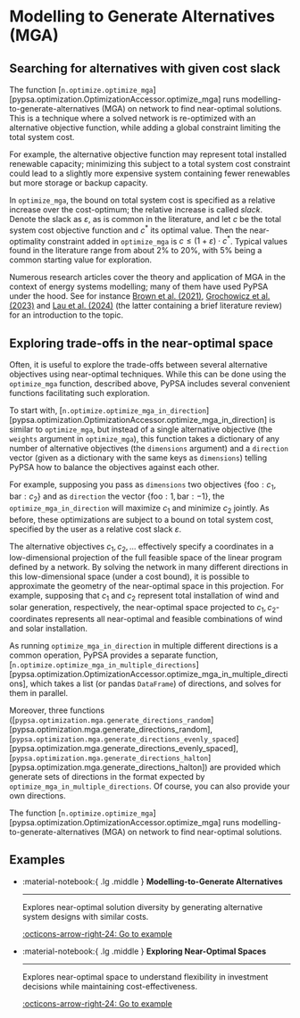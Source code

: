 <!--
SPDX-FileCopyrightText: PyPSA Contributors

SPDX-License-Identifier: CC-BY-4.0
-->

# Modelling to Generate Alternatives (MGA)

## Searching for alternatives with given cost slack

The function [`n.optimize.optimize_mga`][pypsa.optimization.OptimizationAccessor.optimize_mga] runs modelling-to-generate-alternatives (MGA) on network to find near-optimal solutions. This is a technique where a solved network is re-optimized with an alternative objective function, while adding a global constraint limiting the total system cost.

For example, the alternative objective function may represent total installed renewable capacity; minimizing this subject to a total system cost constraint could lead to a slightly more expensive system containing fewer renewables but more storage or backup capacity.

In `optimize_mga`, the bound on total system cost is specified as a relative increase over the cost-optimum; the relative increase is called _slack_. Denote the slack as $\varepsilon$, as is common in the literature, and let $c$ be the total system cost objective function and $c^*$ its optimal value. Then the near-optimality constraint added in `optimize_mga` is $c \leq (1 + \varepsilon) \cdot c^*$. Typical values found in the literature range from about 2% to 20%, with 5% being a common starting value for exploration.

Numerous research articles cover the theory and application of MGA in the context of energy systems modelling; many of them have used PyPSA under the hood. See for instance [Brown et al. (2021)](https://doi.org/10.1016/j.epsr.2020.106690), [Grochowicz et al. (2023)](https://doi.org/10.1016/j.eneco.2022.106496) and [Lau et al. (2024)](https://doi.org/10.1088/2753-3751/ad7d10) (the latter containing a brief literature review) for an introduction to the topic.

## Exploring trade-offs in the near-optimal space

Often, it is useful to explore the trade-offs between several alternative objectives using near-optimal techniques. While this can be done using the `optimize_mga` function, described above, PyPSA includes several convenient functions facilitating such exploration.

To start with, [`n.optimize.optimize_mga_in_direction`][pypsa.optimization.OptimizationAccessor.optimize_mga_in_direction] is similar to `optimize_mga`, but instead of a single alternative objective (the `weights` argument in `optimize_mga`), this function takes a dictionary of any number of alternative objectives (the `dimensions` argument) and a `direction` vector (given as a dictionary with the same keys as `dimensions`) telling PyPSA how to balance the objectives against each other.

For example, supposing you pass as `dimensions` two objectives $\{\text{foo}: c_1, \text{bar}: c_2\}$ and as `direction` the vector $\{\text{foo}: 1, \text{bar}: -1\}$, the `optimize_mga_in_direction` will maximize $c_1$ and minimize $c_2$ jointly. As before, these optimizations are subject to a bound on total system cost, specified by the user as a relative cost slack $\varepsilon$.

The alternative objectives $c_1, c_2, \dots$ effectively specify a coordinates in a low-dimensional projection of the full feasible space of the linear program defined by a network. By solving the network in many different directions in this low-dimensional space (under a cost bound), it is possible to approximate the geometry of the near-optimal space in this projection. For example, supposing that $c_1$ and $c_2$ represent total installation of wind and solar generation, respectively, the near-optimal space projected to $c_1,c_2$-coordinates represents all near-optimal and feasible combinations of wind and solar installation.

As running `optimize_mga_in_direction` in multiple different directions is a common operation, PyPSA provides a separate function, [`n.optimize.optimize_mga_in_multiple_directions`][pypsa.optimization.OptimizationAccessor.optimize_mga_in_multiple_directions], which takes a list (or pandas `DataFrame`) of directions, and solves for them in parallel.

Moreover, three functions ([`pypsa.optimization.mga.generate_directions_random`][pypsa.optimization.mga.generate_directions_random], [`pypsa.optimization.mga.generate_directions_evenly_spaced`][pypsa.optimization.mga.generate_directions_evenly_spaced], [`pypsa.optimization.mga.generate_directions_halton`][pypsa.optimization.mga.generate_directions_halton]) are provided which generate sets of directions in the format expected by `optimize_mga_in_multiple_directions`. Of course, you can also provide your own directions.

The function [`n.optimize.optimize_mga`][pypsa.optimization.OptimizationAccessor.optimize_mga] runs modelling-to-generate-alternatives (MGA) on network to find near-optimal solutions.


## Examples


<div class="grid cards" markdown>


-   :material-notebook:{ .lg .middle } **Modelling-to-Generate Alternatives**

    ---

    Explores near-optimal solution diversity by generating alternative system
    designs with similar costs.

    [:octicons-arrow-right-24: Go to example](../../examples/mga.ipynb)

-   :material-notebook:{ .lg .middle } **Exploring Near-Optimal Spaces**

    ---

    Explores near-optimal space to understand flexibility in investment
    decisions while maintaining cost-effectiveness.

    [:octicons-arrow-right-24: Go to example](../../examples/near-opt-space.ipynb)

</div>
